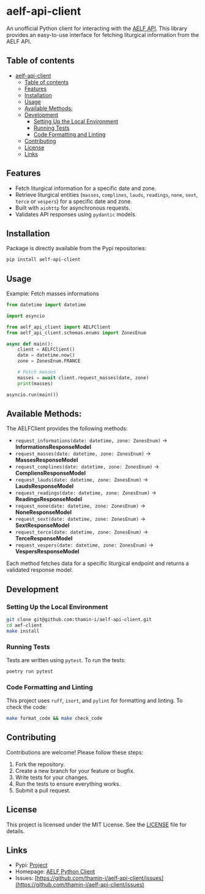 # aelf-api-client

An unofficial Python client for interacting with the [AELF API](https://api.aelf.org/). This library provides an easy-to-use interface for fetching liturgical information from the AELF API.

## Table of contents
- [aelf-api-client](#aelf-api-client)
  - [Table of contents](#table-of-contents)
  - [Features](#features)
  - [Installation](#installation)
  - [Usage](#usage)
  - [Available Methods:](#available-methods)
  - [Development](#development)
    - [Setting Up the Local Environment](#setting-up-the-local-environment)
    - [Running Tests](#running-tests)
    - [Code Formatting and Linting](#code-formatting-and-linting)
  - [Contributing](#contributing)
  - [License](#license)
  - [Links](#links)

## Features

- Fetch liturgical information for a specific date and zone.
- Retrieve liturgical entities (`masses`, `complines`, `lauds`, `readings`, `none`, `sext`, `terce` or `vespers`) for a specific date and zone.
- Built with `aiohttp` for asynchronous requests.
- Validates API responses using `pydantic` models.

## Installation

Package is directly available from the Pypi repositories:

```bash
pip install aelf-api-client
```

## Usage

Example: Fetch masses informations

```python
from datetime import datetime

import asyncio

from aelf_api_client import AELFClient
from aelf_api_client.schemas.enums import ZonesEnum

async def main():
    client = AELFClient()
    date = datetime.now()
    zone = ZonesEnum.FRANCE

    # Fetch masses
    masses = await client.request_masses(date, zone)
    print(masses)

asyncio.run(main())
```

## Available Methods:
The AELFClient provides the following methods:

- `request_informations(date: datetime, zone: ZonesEnum)` -> **InformationsResponseModel**
- `request_masses(date: datetime, zone: ZonesEnum)` -> **MassesResponseModel**
- `request_complines(date: datetime, zone: ZonesEnum)` -> **CompliensResponseModel**
- `request_lauds(date: datetime, zone: ZonesEnum)` -> **LaudsResponseModel**
- `request_readings(date: datetime, zone: ZonesEnum)` -> **ReadingsResponseModel**
- `request_none(date: datetime, zone: ZonesEnum)` -> **NoneResponseModel**
- `request_sext(date: datetime, zone: ZonesEnum)` -> **SextResponseModel**
- `request_terce(date: datetime, zone: ZonesEnum)` -> **TerceResponseModel**
- `request_vespers(date: datetime, zone: ZonesEnum)` -> **VespersResponseModel**

Each method fetches data for a specific liturgical endpoint and returns a validated response model.


## Development

### Setting Up the Local Environment
```bash
git clone git@github.com:thamin-i/aelf-api-client.git
cd aef-client
make install
```

### Running Tests

Tests are written using `pytest`. To run the tests:
```bash
poetry run pytest
```

### Code Formatting and Linting

This project uses `ruff`, `isort`, and `pylint` for formatting and linting. To check the code:
```bash
make format_code && make check_code
```

## Contributing

Contributions are welcome! Please follow these steps:

1. Fork the repository.
2. Create a new branch for your feature or bugfix.
3. Write tests for your changes.
4. Run the tests to ensure everything works.
5. Submit a pull request.

## License
This project is licensed under the MIT License. See the [LICENSE](./LICENSE) file for details.

## Links
- Pypi: [Project](https://pypi.org/project/aelf-api-client)
- Homepage: [AELF Python Client](https://github.com/thamin-i/aelf-api-client)
- Issues: [https://github.com/thamin-i/aelf-api-client/issues](https://github.com/thamin-i/aelf-api-client/issues)
